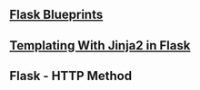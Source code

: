## [Flask Blueprints](https://www.geeksforgeeks.org/python/flask-blueprints/)

##  [Templating With Jinja2 in Flask](https://www.geeksforgeeks.org/python/templating-with-jinja2-in-flask/)

## Flask - HTTP Method